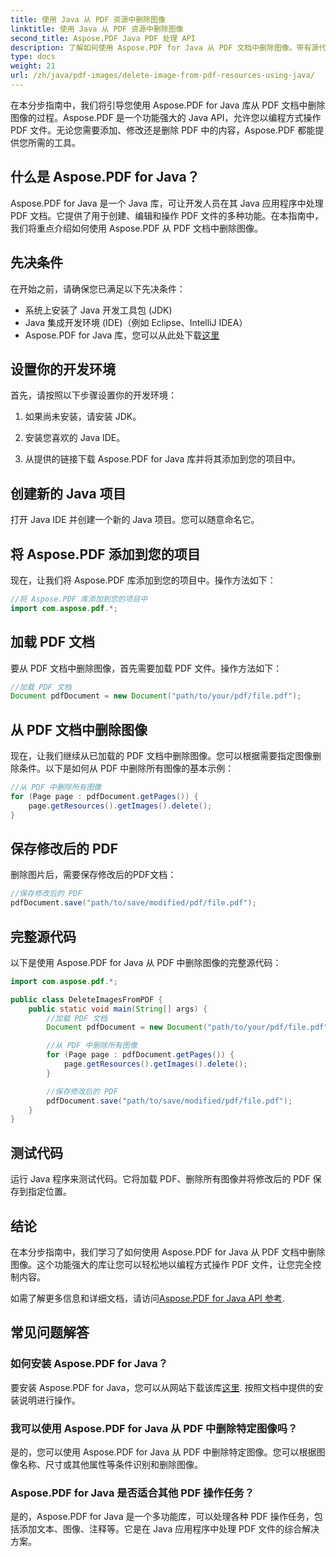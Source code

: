 ```yaml
---
title: 使用 Java 从 PDF 资源中删除图像
linktitle: 使用 Java 从 PDF 资源中删除图像
second_title: Aspose.PDF Java PDF 处理 API
description: 了解如何使用 Aspose.PDF for Java 从 PDF 文档中删除图像。带有源代码的分步指南，可实现高效的 PDF 操作。
type: docs
weight: 21
url: /zh/java/pdf-images/delete-image-from-pdf-resources-using-java/
---
```


在本分步指南中，我们将引导您使用 Aspose.PDF for Java 库从 PDF 文档中删除图像的过程。Aspose.PDF 是一个功能强大的 Java API，允许您以编程方式操作 PDF 文件。无论您需要添加、修改还是删除 PDF 中的内容，Aspose.PDF 都能提供您所需的工具。

## 什么是 Aspose.PDF for Java？

Aspose.PDF for Java 是一个 Java 库，可让开发人员在其 Java 应用程序中处理 PDF 文档。它提供了用于创建、编辑和操作 PDF 文件的多种功能。在本指南中，我们将重点介绍如何使用 Aspose.PDF 从 PDF 文档中删除图像。

## 先决条件

在开始之前，请确保您已满足以下先决条件：

- 系统上安装了 Java 开发工具包 (JDK)
- Java 集成开发环境 (IDE)（例如 Eclipse、IntelliJ IDEA）
-  Aspose.PDF for Java 库，您可以从此处下载[这里](https://releases.aspose.com/pdf/java/)

## 设置你的开发环境

首先，请按照以下步骤设置你的开发环境：

1. 如果尚未安装，请安装 JDK。

2. 安装您喜欢的 Java IDE。

3. 从提供的链接下载 Aspose.PDF for Java 库并将其添加到您的项目中。

## 创建新的 Java 项目

打开 Java IDE 并创建一个新的 Java 项目。您可以随意命名它。

## 将 Aspose.PDF 添加到您的项目

现在，让我们将 Aspose.PDF 库添加到您的项目中。操作方法如下：

```java
//将 Aspose.PDF 库添加到您的项目中
import com.aspose.pdf.*;
```

## 加载 PDF 文档

要从 PDF 文档中删除图像，首先需要加载 PDF 文件。操作方法如下：

```java
//加载 PDF 文档
Document pdfDocument = new Document("path/to/your/pdf/file.pdf");
```

## 从 PDF 文档中删除图像

现在，让我们继续从已加载的 PDF 文档中删除图像。您可以根据需要指定图像删除条件。以下是如何从 PDF 中删除所有图像的基本示例：

```java
//从 PDF 中删除所有图像
for (Page page : pdfDocument.getPages()) {
    page.getResources().getImages().delete();
}
```

## 保存修改后的 PDF

删除图片后，需要保存修改后的PDF文档：

```java
//保存修改后的 PDF
pdfDocument.save("path/to/save/modified/pdf/file.pdf");
```

## 完整源代码

以下是使用 Aspose.PDF for Java 从 PDF 中删除图像的完整源代码：

```java
import com.aspose.pdf.*;

public class DeleteImagesFromPDF {
    public static void main(String[] args) {
        //加载 PDF 文档
        Document pdfDocument = new Document("path/to/your/pdf/file.pdf");

        //从 PDF 中删除所有图像
        for (Page page : pdfDocument.getPages()) {
            page.getResources().getImages().delete();
        }

        //保存修改后的 PDF
        pdfDocument.save("path/to/save/modified/pdf/file.pdf");
    }
}
```

## 测试代码

运行 Java 程序来测试代码。它将加载 PDF、删除所有图像并将修改后的 PDF 保存到指定位置。

## 结论

在本分步指南中，我们学习了如何使用 Aspose.PDF for Java 从 PDF 文档中删除图像。这个功能强大的库让您可以轻松地以编程方式操作 PDF 文件，让您完全控制内容。

如需了解更多信息和详细文档，请访问[Aspose.PDF for Java API 参考](https://reference.aspose.com/pdf/java/).

## 常见问题解答

### 如何安装 Aspose.PDF for Java？

要安装 Aspose.PDF for Java，您可以从网站下载该库[这里](https://releases.aspose.com/pdf/java/). 按照文档中提供的安装说明进行操作。

### 我可以使用 Aspose.PDF for Java 从 PDF 中删除特定图像吗？

是的，您可以使用 Aspose.PDF for Java 从 PDF 中删除特定图像。您可以根据图像名称、尺寸或其他属性等条件识别和删除图像。

### Aspose.PDF for Java 是否适合其他 PDF 操作任务？

是的，Aspose.PDF for Java 是一个多功能库，可以处理各种 PDF 操作任务，包括添加文本、图像、注释等。它是在 Java 应用程序中处理 PDF 文件的综合解决方案。